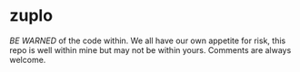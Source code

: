 # zuplo

*BE WARNED* of the code within. We all have our own appetite for risk, this repo is well within mine but may not be within yours. Comments are always welcome.
